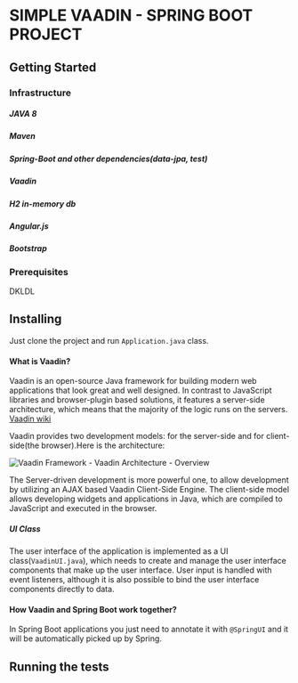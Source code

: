 # SIMPLE VAADIN - SPRING BOOT PROJECT

## Getting Started

### Infrastructure

##### JAVA 8
##### Maven 
##### Spring-Boot and other dependencies(data-jpa, test)
##### Vaadin
##### H2 in-memory db
##### Angular.js
##### Bootstrap

### Prerequisites
DKLDL

## Installing

Just clone the project and run `Application.java` class.

#### What is Vaadin?
Vaadin is an open-source Java framework for building modern web applications that look great and well designed. In contrast to JavaScript libraries and browser-plugin based solutions, it features a server-side architecture, which means that the majority of the logic runs on the servers. 
[Vaadin wiki](https://en.wikipedia.org/wiki/Vaadin)

Vaadin provides two development models: for the server-side and for client-side(the browser).Here is the architecture:

![Vaadin Framework - Vaadin Architecture - Overview](https://github.com/fiskra/spring-vaadin-login-crud/blob/master/src/main/resources/images/architecture-detailed.png)

The Server-driven development is more powerful one, to allow development by utilizing an AJAX based Vaadin Client-Side Engine.
The client-side model allows developing widgets and applications in Java, which are compiled to JavaScript and executed in the browser.

##### UI Class 
The user interface of the application is implemented as a UI class(`VaadinUI.java`), which needs to create and manage the user interface components that make up the user interface. User input is handled with event listeners, although it is also possible to bind the user interface components directly to data. 

#### How Vaadin and Spring Boot work together? 

In Spring Boot applications you just need to annotate it with `@SpringUI` and it will be automatically picked up by Spring.

## Running the tests
